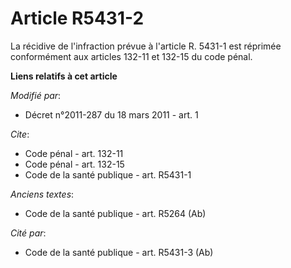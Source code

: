 # Article R5431-2

La récidive de l'infraction prévue à l'article R. 5431-1 est réprimée conformément aux articles 132-11 et 132-15 du code
pénal.

**Liens relatifs à cet article**

_Modifié par_:

  - Décret n°2011-287 du 18 mars 2011 - art. 1

_Cite_:

  - Code pénal - art. 132-11
  - Code pénal - art. 132-15
  - Code de la santé publique - art. R5431-1

_Anciens textes_:

  - Code de la santé publique - art. R5264 (Ab)

_Cité par_:

  - Code de la santé publique - art. R5431-3 (Ab)
